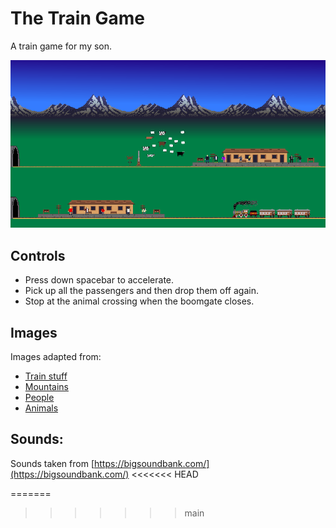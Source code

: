 # The Train Game

A train game for my son. 

![train_game](train_img.png)

## Controls
- Press down spacebar to accelerate. 
- Pick up all the passengers and then drop them off again.
- Stop at the animal crossing when the boomgate closes.

## Images
Images adapted from:
- [Train stuff](https://ackrmnn.itch.io/train-and-wagons-free)
- [Mountains](https://emily2.itch.io/aurora-borealis-parallax-scrolling-background)
- [People](https://jeresikstus.itch.io/zombie-roguelike-characters-16x16)
- [Animals](https://opengameart.org/content/pixel-animals-16x16)

## Sounds:
Sounds taken from [https://bigsoundbank.com/](https://bigsoundbank.com/) 
<<<<<<< HEAD


=======
>>>>>>> main
